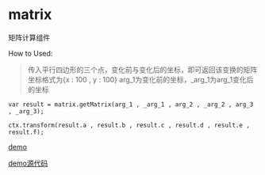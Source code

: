 # matrix

矩阵计算组件<br>

How to Used:

> 传入平行四边形的三个点，变化前与变化后的坐标，即可返回该变换的矩阵
> 坐标格式为{x : 100 , y : 100}
> arg_1为变化前的坐标，_arg_1为arg_1变化后的坐标

```
var result = matrix.getMatrix(arg_1 , _arg_1 , arg_2 , _arg_2 , arg_3 , _arg_3);

ctx.transform(result.a , result.b , result.c , result.d , result.e , result.f);
```

[demo](http://whxaxes.github.io/canvas-test/src/Funny-demo/transform/demo1.html)

[demo源代码](https://github.com/whxaxes/canvas-test/tree/gh-pages/src/Funny-demo/transform)